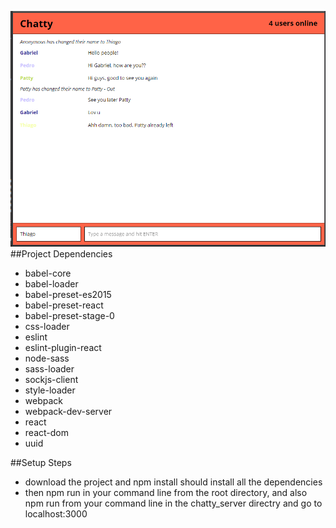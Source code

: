 ![alt tag](https://github.com/tjbeirao/chatty/blob/master/Docs/Chatty.png "Main Page of Chatty")
##Project Dependencies

* babel-core
* babel-loader
* babel-preset-es2015
* babel-preset-react
* babel-preset-stage-0
* css-loader
* eslint
* eslint-plugin-react
* node-sass
* sass-loader
* sockjs-client
* style-loader
* webpack
* webpack-dev-server
* react
* react-dom
* uuid


##Setup Steps

* download the project and npm install should install all the dependencies
* then npm run in your command line from the root directory, and also npm run from your command line in the chatty_server directry and go to localhost:3000
